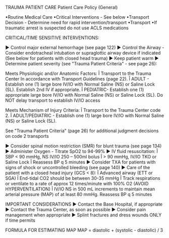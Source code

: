 TRAUMA PATIENT CARE
Patient Care Policy (General)

•Routine Medical Care
•Critical Interventions - See below
•Transport Decision - Determine need for rapid intervention/transport
•Transport
•If traumatic arrest is suspected do not use ACLS medications

CRITICAL/TIME SENSITIVE INTERVENTIONS:

► Control major external hemorrhage (see page 122)
► Control the Airway - Consider endotracheal intubation or supraglottic airway device if indicated (See below for patients with closed head trauma)
► Keep patient warm
► Determine patient severity (see "Trauma Patient Criteria" - see page 26):

Meets Physiologic and/or Anatomic Factors:
Î Transport to the Trauma Center In accordance with Transport Guidelines (page 22).
Î ADULT - Establish one (1) large bore IV/IO with Normal Saline (NS) or Saline Lock (SL). Establish 2nd IV if appropriate.
Î PEDIATRIC- Establish one (1) appropriate large bore IV/IO with Normal Saline (NS) or Saline Lock (SL).
Do NOT delay transport to establish IV/IO access

Meets Mechanism of Injury Criteria:
Î Transport to the Trauma Center code 2.
Î ADULT/PEDIATRIC - Establish one (1) large bore IV/IO with Normal Saline (NS) or Saline Lock (SL).

See "Trauma Patient Criteria" (page 26) for additional judgment decisions on code 2 transports

► Consider spinal motion restriction (SMR) for blunt trauma (see page 134)
► Administer Oxygen - Titrate SpO2 to 94-99%
► IV fluid resuscitation:
  Î SBP < 90 mmHg, NS IV/IO 250 – 500ml bolus
  Î > 90 mmHg, IV/IO TKO or Saline Lock
  Î Reassess BP q 5 minutes
► Consider TXA for patients with signs of shock or uncontrolled bleeding (see page 140)
► Care of the patient with a closed head injury (GCS < 8):
  Î Advanced airway (ETT or SGA)
  Î End-tidal CO2 should be between 30-35 mmHg
  Î Track respirations or ventilate to a rate of approx 12 times/minute with 100% O2 (AVOID HYPERVENTILATION)
  Î IV/IO NS in 500 mL increments to maintain mean arterial pressure (MAP) of at least 80 mmHg. Reassess BP q 5 minutes

IMPORTANT CONSIDERATIONS
► Contact the Base Hospital, if appropriate
► Contact the Trauma Center, as soon as possible
► Consider pain management when appropriate
► Splint fractures and dress wounds ONLY if time permits

FORMULA FOR ESTIMATING MAP
MAP = diastolic + (systolic - diastolic) / 3

